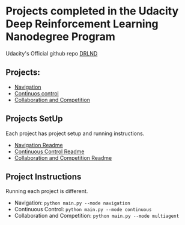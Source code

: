 # Projects completed in the Udacity Deep Reinforcement Learning Nanodegree Program

Udacity's Official github repo [DRLND](https://github.com/udacity/deep-reinforcement-learning)

## Projects:
- [Navigation](https://github.com/ishgirwan/udacity_drlnd/tree/master/Navigation)
- [Continuos control](https://github.com/ishgirwan/udacity_drlnd/tree/master/Continuous%20control)
- [Collaboration and Competition](https://github.com/ishgirwan/udacity_drlnd/tree/master/Collaboration%20and%20Competition)


## Projects SetUp
Each project has project setup and running instructions.
- [Navigation Readme](https://github.com/kantologist/udacity-drlnd/blob/9e74c275b796557ff63f6d0d3401c42dda6509f1/Navigation/README.md)
- [Continuous Control Readme](https://github.com/kantologist/udacity-drlnd/blob/9e74c275b796557ff63f6d0d3401c42dda6509f1/Continuous%20Control/README.md)
- [Collaboration and Competition Readme](https://github.com/kantologist/udacity-drlnd/blob/main/Collaboration%20and%20Competition/README.md)

## Project Instructions
Running each project is different.
- Navigation: `python main.py --mode navigation`
- Continuous Control: `python main.py --mode continuous`
- Collaboration and Competition: `python main.py --mode multiagent`
